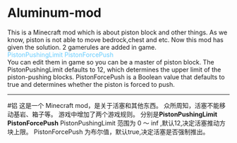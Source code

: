 # Aluminum-mod

This is a Minecraft mod which is about piston block and other things.
As we know, piston is not able to move bedrock,chest and etc.
Now this mod has given the solution.
2 gamerules are added in game.<br>
<font style="color:#66ccff">PistonPushingLimit
PistonForcePush</font><br>
You can edit them in game so you can be a master of piston block.
The PistonPushingLimit defaults to 12, which determines the upper limit of the piston-pushing blocks.
PistonForcePush is a Boolean value that defaults to true and determines whether the piston is forced to push.

---
#铝
这是一个 Minecraft mod，是关于活塞和其他东西。
众所周知，活塞不能移动基岩、箱子等。
游戏中增加了两个游戏规则。
分别是**PistonPushingLimit PistonForcePush**
PistonPushingLimit 范围为 0 ～ inf ,默认12,决定活塞推动方块上限。
PistonForcePush 为布尔值，默认true,决定活塞是否强制推出。
